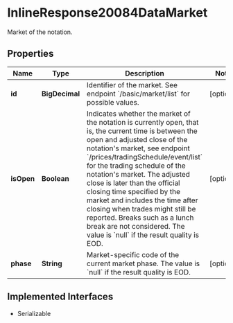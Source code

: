 

# InlineResponse20084DataMarket

Market of the notation.

## Properties

Name | Type | Description | Notes
------------ | ------------- | ------------- | -------------
**id** | **BigDecimal** | Identifier of the market. See endpoint &#x60;/basic/market/list&#x60; for possible values. |  [optional]
**isOpen** | **Boolean** | Indicates whether the market of the notation is currently open, that is, the current time is between the open and adjusted close of the notation&#39;s market, see endpoint &#x60;/prices/tradingSchedule/event/list&#x60; for the trading schedule of the notation&#39;s market. The adjusted close is later than the official closing time specified by the market and includes the time after closing when trades might still be reported. Breaks such as a lunch break are not considered. The value is &#x60;null&#x60; if the result quality is EOD. |  [optional]
**phase** | **String** | Market-specific code of the current market phase. The value is &#x60;null&#x60; if the result quality is EOD. |  [optional]


## Implemented Interfaces

* Serializable



